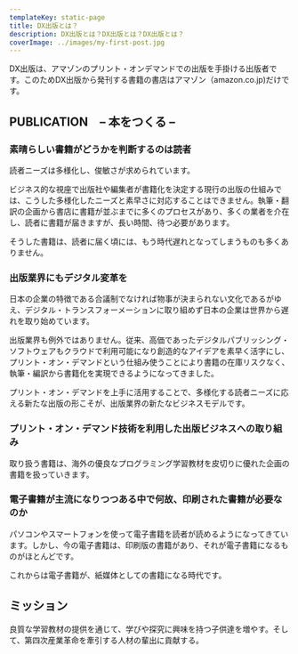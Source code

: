 ```yaml
---
templateKey: static-page
title: DX出版とは？
description: DX出版とは？DX出版とは？DX出版とは？
coverImage: ../images/my-first-post.jpg
---
```


DX出版は、アマゾンのプリント・オンデマンドでの出版を手掛ける出版者です。このためDX出版から発刊する書籍の書店はアマゾン（amazon.co.jp)だけです。

## PUBLICATION　– 本をつくる –

### 素晴らしい書籍がどうかを判断するのは読者
読者ニーズは多様化し、俊敏さが求められています。

ビジネス的な視座で出版社や編集者が書籍化を決定する現行の出版の仕組みでは、こうした多様化したニーズと素早さに対応することはできません。執筆・翻訳の企画から書店に書籍が並ぶまでに多くのプロセスがあり、多くの業者を介在し、読者に書籍が届きますが、長い時間、待つ必要があります。

そうした書籍は、読者に届く頃には、もう時代遅れとなってしまうものも多くありません。

### 出版業界にもデジタル変革を
日本の企業の特徴である合議制でなければ物事が決まられない文化であるがゆえ、デジタル・トランスフォーメーションに取り組めず日本の企業は世界から遅れを取り始めています。

出版業界も例外ではありません。従来、高価であったデジタルパブリッシング・ソフトウェアもクラウドで利用可能になり創造的なアイデアを素早く活字にし、プリント・オン・デマンドという仕組み使うことにより書籍の在庫リスクなく、執筆・編訳から書籍化を実現できるようになってきました。

プリント・オン・デマンドを上手に活用することで、多様化する読者ニーズに応える新たな出版の形こそが、出版業界の新たなビジネスモデルです。

### プリント・オン・デマンド技術を利用した出版ビジネスへの取り組み
取り扱う書籍は、海外の優良なプログラミング学習教材を皮切りに優れた企画の書籍を扱っていきます。

### 電子書籍が主流になりつつある中で何故、印刷された書籍が必要なのか
パソコンやスマートフォンを使って電子書籍を読者が読めるようになってきています。しかし、今の電子書籍は、印刷版の書籍があり、それが電子書籍になるものがほとんどです。

これからは電子書籍が、紙媒体としての書籍になる時代です。

## ミッション
良質な学習教材の提供を通じて、学びや探究に興味を持つ子供達を増やす。そして、第四次産業革命を牽引する人材の輩出に貢献する。

